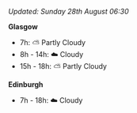 *Updated: Sunday 28th August 06:30*

**Glasgow**

* 7h: :partly_sunny: Partly Cloudy
* 8h - 14h: :cloud: Cloudy
* 15h - 18h: :partly_sunny: Partly Cloudy

**Edinburgh**

* 7h - 18h: :cloud: Cloudy
